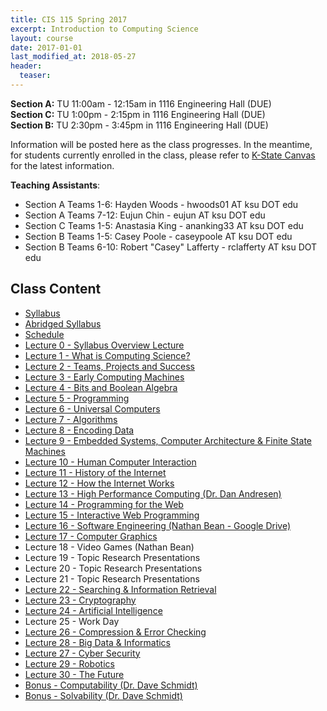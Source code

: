 ```yaml
---
title: CIS 115 Spring 2017
excerpt: Introduction to Computing Science
layout: course
date: 2017-01-01
last_modified_at: 2018-05-27
header:
  teaser:
---
```


<p>
  <strong>Section A:</strong> TU 11:00am - 12:15am in 1116 Engineering Hall (DUE)<br>
  <strong>Section C:</strong> TU 1:00pm - 2:15pm in 1116 Engineering Hall (DUE)<br>
  <strong>Section B:</strong> TU 2:30pm - 3:45pm in 1116 Engineering Hall (DUE)<br>
</P>
<p>Information will be posted here as the class progresses. In the meantime, for students currently enrolled in the class, please refer to <a href="https://canvas.ksu.edu">K-State Canvas</a> for the latest information.</p>
<p><b>Teaching Assistants</b>:
<ul>
  <li>Section A Teams 1-6: Hayden Woods - hwoods01 AT ksu DOT edu</li>
  <li>Section A Teams 7-12: Eujun Chin - eujun AT ksu DOT edu</li>
  <li>Section C Teams 1-5: Anastasia King - ananking33 AT ksu DOT edu</li>
  <li>Section B Teams 1-5: Casey Poole - caseypoole AT ksu DOT edu</li>
  <li>Section B Teams 6-10: Robert "Casey" Lafferty -  rclafferty AT ksu DOT edu</li>
</ul></p>

<h2>Class Content</h2>
<ul>
<li><a href="/assets/oldimpress/cis115spring2017/files/Syllabus.pdf">Syllabus</a></li>
<li><a href="/assets/oldimpress/cis115spring2017/files/AbridgedSyllabus.pdf">Abridged Syllabus</a></li>
<li><a href="/assets/oldimpress/cis115spring2017/files/Schedule.pdf">Schedule</a></li>
<li><a href="/assets/oldimpress/cis115spring2017/0syllabus">Lecture 0 - Syllabus Overview Lecture</a></li>
<li><a href="/assets/oldimpress/cis115spring2017/1whatiscs">Lecture 1 - What is Computing Science?</a></li>
<li><a href="/assets/oldimpress/cis115spring2017/2teams">Lecture 2 - Teams, Projects and Success</a></li>
<li><a href="/assets/oldimpress/cis115spring2017/3early">Lecture 3 - Early Computing Machines</a></li>
<li><a href="/assets/oldimpress/cis115spring2017/4boolean">Lecture 4 - Bits and Boolean Algebra</a></li>
<li><a href="/assets/oldimpress/cis115spring2017/5programming">Lecture 5 - Programming</a></li>
<li><a href="/assets/oldimpress/cis115spring2017/6universal">Lecture 6 - Universal Computers</a></li>
<li><a href="/assets/oldimpress/cis115spring2017/7algorithms">Lecture 7 - Algorithms</a></li>
<li><a href="/assets/oldimpress/cis115spring2017/8encoding">Lecture 8 - Encoding Data</a></li>
<li><a href="/assets/oldimpress/cis115spring2017/9embedded">Lecture 9 - Embedded Systems, Computer Architecture & Finite State Machines</a></li>
<li><a href="/assets/oldimpress/cis115spring2017/10hci">Lecture 10 - Human Computer Interaction</a></li>
<li><a href="/assets/oldimpress/cis115spring2017/11internethistory">Lecture 11 - History of the Internet</a></li>
<li><a href="/assets/oldimpress/cis115spring2017/12internettech">Lecture 12 - How the Internet Works</a></li>
<li><a href="/assets/oldimpress/cis115spring2017/13hpc">Lecture 13 - High Performance Computing (Dr. Dan Andresen)</a></li>
<li><a href="/assets/oldimpress/cis115spring2017/14web">Lecture 14 - Programming for the Web</a></li>
<li><a href="/assets/oldimpress/cis115spring2017/15web">Lecture 15 - Interactive Web Programming</a></li>
<li><a href="https://docs.google.com/presentation/d/1_a85VWUpwfbQq5sPVcOKxucFUysxQ7ziQ30G7JodBZw/edit?usp=sharing">Lecture 16 - Software Engineering (Nathan Bean - Google Drive)</a></li>
<li><a href="/assets/oldimpress/cis115spring2017/17graphics">Lecture 17 - Computer Graphics</a></li>
<li>Lecture 18 - Video Games (Nathan Bean)</li>
<li>Lecture 19 - Topic Research Presentations</li>
<li>Lecture 20 - Topic Research Presentations</li>
<li>Lecture 21 - Topic Research Presentations</li>
<li><a href="/assets/oldimpress/cis115spring2017/22inforetrieve">Lecture 22 - Searching & Information Retrieval</a></li>
<li><a href="/assets/oldimpress/cis115spring2017/23cryptography">Lecture 23 - Cryptography</a></li>
<li><a href="/assets/oldimpress/cis115spring2017/24ai">Lecture 24 - Artificial Intelligence</a></li>
<li>Lecture 25 - Work Day</li>
<li><a href="/assets/oldimpress/cis115spring2017/25compresserror">Lecture 26 - Compression & Error Checking</a></li>
<li><a href="/assets/oldimpress/cis115spring2017/27informatics">Lecture 28 - Big Data & Informatics</a></li>
<li><a href="/assets/oldimpress/cis115spring2017/28cybersecurity">Lecture 27 - Cyber Security</a></li>
<li><a href="/assets/oldimpress/cis115spring2017/29robotics">Lecture 29 - Robotics</a></li>
<li><a href="/assets/oldimpress/cis115spring2017/30future">Lecture 30 - The Future</a></li>
<li><a href="http://people.cs.ksu.edu/~schmidt/115/halting.html">Bonus - Computability (Dr. Dave Schmidt)</a></li>
<li><a href="http://santos.cs.ksu.edu/schmidt/CIS115/talkS.html">Bonus - Solvability (Dr. Dave Schmidt)</a></li>
</ul>
